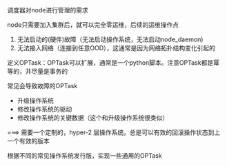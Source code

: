 调度器对node进行管理的需求

node只需要加入集群后，就可以完全零运维，后续的运维操作点
1. 无法启动的(硬件)故障（无法启动操作系统，无法启动node_daemon)
2. 无法接入网络（连接到任意OOD），这通常是因为网络拓扑结构变化引起的



定义OPTask：OPTask可以扩展，通常是一个python脚本。注意OPTask都是幂等的，并尽量是事务的

常见会导致故障的OPTask
- 升级操作系统
- 修改操作系统的驱动
- 修改操作系统的关键数据（这个和升级操作系统很类似）

===> 需要一个定制的，hyper-2 层操作系统。总是可以有效的回滚操作状态到上一个有效的版本


根据不同的常见操作系统发行版，实现一些通用的OPTask
